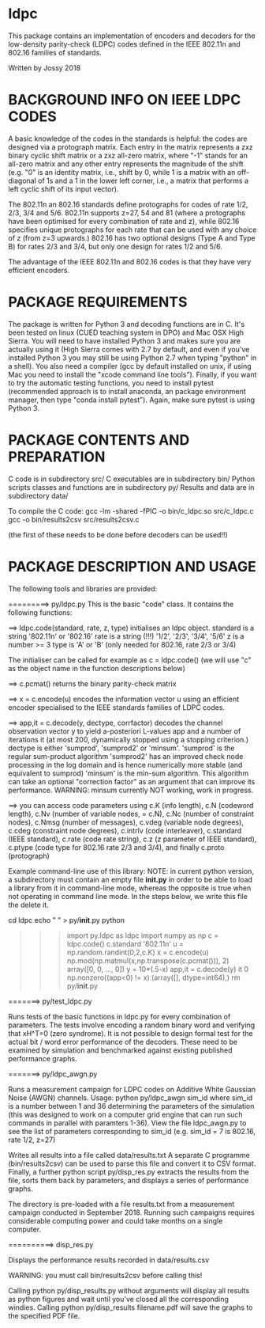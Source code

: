 # ldpc
This package contains an implementation of encoders and 
decoders for the low-density parity-check (LDPC) codes
defined in the IEEE 802.11n and 802.16 families of standards.

Written by Jossy 2018

BACKGROUND INFO ON IEEE LDPC CODES
==================================

A basic knowledge of the codes in the standards is helpful:
the codes are designed via a protograph matrix.
Each entry in the matrix represents a zxz binary
cyclic shift matrix or a zxz all-zero matrix, where "-1" stands
for an all-zero matrix and any other entry represents the
magnitude of the shift (e.g. "0" is an identity matrix, i.e., 
shift by 0, while 1 is a matrix with an off-diagonal of 1s
and a 1 in the lower left corner, i.e., a matrix that performs
a left cyclic shift of its input vector). 

The 802.11n an 802.16 standards define protographs for codes
of rate 1/2, 2/3, 3/4 and 5/6. 802.11n supports z=27, 54 and 81
(where a protographs have been optimised for every combination
of rate and z), while 802.16 specifies unique protographs for
each rate that can be used with any choice of z (from z=3 upwards.)
802.16 has two optional designs (Type A and Type B) for rates
2/3 and 3/4, but only one design for rates 1/2 and 5/6.

The advantage of the IEEE 802.11n and 802.16 codes is that they
have very efficient encoders. 

PACKAGE REQUIREMENTS
====================

The package is written for Python 3 and decoding functions are in C.
It's been tested on linux (CUED teaching system in DPO) and Mac OSX
High Sierra. You will need to have installed Python 3 and makes sure
you are actually using it (High Sierra comes with 2.7 by default, and
even if you've installed Python 3 you may still be using Python 2.7 
when typing "python" in a shell). You also need a compiler (gcc by
default installed on unix, if using Mac you need to install the 
"xcode command line tools"). Finally, if you want to try the automatic
testing functions, you need to install pytest (recommended approach
is to install anaconda, an package environment manager, then type
"conda install pytest"). Again, make sure pytest is using Python 3. 

PACKAGE CONTENTS AND PREPARATION
================================

C code is in subdirectory src/
C executables are in subdirectory bin/
Python scripts classes and functions are in subdirectory py/
Results and data are in subdirectory data/

To compile the C code:
gcc -lm -shared -fPIC -o bin/c_ldpc.so src/c_ldpc.c
gcc -o bin/results2csv src/results2csv.c

(the first of these needs to be done before decoders can be used!!)

PACKAGE DESCRIPTION AND USAGE
=============================

The following tools and libraries are provided:

=========> py/ldpc.py
This is the basic "code" class. It contains the following 
functions:

==> ldpc.code(standard, rate, z, type) initialises an ldpc object.
standard is a string '802.11n' or '802.16'
rate is a string (!!!) '1/2', '2/3', '3/4', '5/6'
z is a number >= 3
type is 'A' or 'B' (only needed for 802.16, rate 2/3 or 3/4)

The initialiser can be called for example as c = ldpc.code()
(we will use "c" as the object name in the function descriptions below)

==> c.pcmat() returns the binary parity-check matrix 

==> x = c.encode(u) encodes the information vector u using an efficient
  encoder specialised to the IEEE standards families of LDPC codes.

==> app,it = c.decode(y, dectype, corrfactor) decodes the channel
  observation vector y to yield a-posteriori L-values app and a number
  of iterations it (at most 200, dynamically stopped using a stopping
  criterion.) dectype is either 'sumprod', 'sumprod2' or 'minsum'.
  'sumprod' is the regular sum-product algorithm
  'sumprod2' has an improved check node processing in the log domain 
  and is hence numerically more stable (and equivalent to sumprod)
  'minsum' is the min-sum algorithm. This algorithm can take an optional
   "correction factor" as an argument that can improve its performance. 
  WARNING: minsum currently NOT working, work in progress.

==> you can access code parameters using c.K (info length), c.N (codeword
  length), c.Nv (number of variable nodes, = c.N), c.Nc (number of
  constraint nodes), c.Nmsg (number of messages), c.vdeg (variable node
  degrees), c.cdeg (constraint node degrees), c.intrlv (code interleaver),
  c.standard (IEEE standard), c.rate (code rate string), c.z (z parameter
  of IEEE standard), c.ptype (code type for 802.16 rate 2/3 and 3/4), and
  finally c.proto (protograph)

Example command-line use of this library:
NOTE: in current python version, a subdirectory must contain an empty
file __init.py__ in order to be able to load a library from it in
command-line mode, whereas the opposite is true when not operating in 
command line mode. In the steps below, we write this file the delete it.


cd ldpc
echo " " > py/__init__.py
python
>>> import py.ldpc as ldpc
>>> import numpy as np
>>> c = ldpc.code()
>>> c.standard
'802.11n'
>>> u = np.random.randint(0,2,c.K)
>>> x = c.encode(u)
>>> np.mod(np.matmul(x,np.transpose(c.pcmat())), 2)
array([0, 0, ..., 0])
>>> y = 10*(.5-x)
>>> app,it = c.decode(y)
>>> it
0
>>> np.nonzero((app<0) != x)
(array([], dtype=int64),)
rm py/__init__.py


=======> py/test_ldpc.py

Runs tests of the basic functions in ldpc.py for every combination
of parameters. The tests involve encoding a random binary word and
verifying that xH^T=0 (zero syndrome). It is not possible to design
formal test for the actual bit / word error performance of the 
decoders. These need to be examined by simulation and benchmarked
against existing published performance graphs. 
 
=======> py/ldpc_awgn.py

Runs a measurement campaign for LDPC codes on Additive White Gaussian
Noise (AWGN) channels. Usage:
python py/ldpc_awgn sim_id
where sim_id is a number between 1 and 36 determining the parameters
of the simulation (this was designed to work on a computer grid engine
that can run such commands in parallel with paramters 1-36). View the
file ldpc_awgn.py to see the list of parameters corresponding to sim_id
(e.g. sim_id = 7 is 802.16, rate 1/2, z=27)

Writes all results into a file called data/results.txt
A separate C programme (bin/results2csv) can be used to 
parse this file and convert it to CSV format. Finally,
a further python script py/disp_res.py extracts the results
from the file, sorts them back by parameters, and displays
a series of performance graphs. 

The directory is pre-loaded with a file results.txt from a 
measurement campaign conducted in September 2018. Running
such campaigns requires considerable computing power and
could take months on a single computer. 


==========> disp_res.py

Displays the performance results recorded in data/results.csv

WARNING: you must call bin/results2csv before calling this!

Calling python py/disp_results.py without arguments will display
all results as python figures and wait until you've closed all
the corresponding windies. 
Calling python py/disp_results filename.pdf will save the graphs
to the specified PDF file. 

